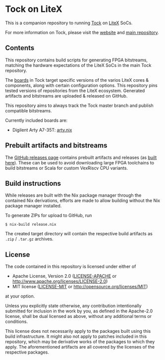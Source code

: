 # Tock on LiteX

This is a companion repository to running
[Tock](https://github.com/tock/tock) on
[LiteX](https://github.com/enjoy-digital/litex) SoCs.

For more information on Tock, please visit the
[website](https://tockos.org) and [main
repository](https://github.com/tock/tock).


## Contents

This repository contains build scripts for generating FPGA bitstreams,
matching the hardware expectations of the LiteX SoCs in the main Tock
repository.

The [boards](https://github.com/tock/tock/tree/master/boards/litex) in
Tock target specific versions of the varios LiteX cores & components,
along with certain configuration options. This repository pins tested
versions of repositories from the LiteX ecosystem. Generated artifacts
and bitstreams are uploaded & released on GitHub.

This repository aims to always track the Tock master branch and
publish compatible bitstreams.

Currently included boards are:
- Digilent Arty A7-35T: [arty.nix](./arty.nix)

## Prebuilt artifacts and bitstreams

The [GitHub releases
page](https://github.com/lschuermann/tock-litex/releases) contains
prebuilt artifacts and releases (as [built
here](#Building-a-release)). These can be used to avoid downloading
large FPGA toolchains to build bitstreams or Scala for custom VexRiscv
CPU variants.

## Build instructions

While releases are built with the Nix package manager through the
contained Nix derivations, efforts are made to allow building without
the Nix package manager installed.

To generate ZIPs for upload to GitHub, run

```
$ nix-build release.nix
```

The created target directory will contain the respective build
artifacts as `.zip` / `.tar.gz` archives.

## License

The code contained in this repository is licensed under either of


- Apache License, Version 2.0 ([LICENSE-APACHE](LICENSE-APACHE) or
  http://www.apache.org/licenses/LICENSE-2.0)
- MIT license ([LICENSE-MIT](LICENSE-MIT) or
  http://opensource.org/licenses/MIT)

at your option.

Unless you explicitly state otherwise, any contribution intentionally
submitted for inclusion in the work by you, as defined in the
Apache-2.0 license, shall be dual licensed as above, without any
additional terms or conditions.

This license does not necessarily apply to the packages built using
this build infrastructure. It might also not apply to patches included
in this repository, which may be derivative works of the packages to
which they apply. The aforementioned artifacts are all covered by the
licenses of the respective packages.

